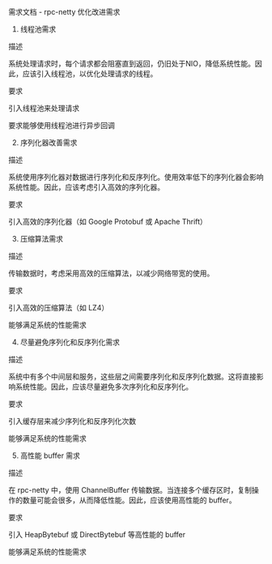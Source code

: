需求文档 - rpc-netty 优化改进需求

1. 线程池需求

描述

系统处理请求时，每个请求都会阻塞直到返回，仍旧处于NIO，降低系统性能。因此，应该引入线程池，以优化处理请求的线程。


要求


引入线程池来处理请求

要求能够使用线程池进行异步回调


2. 序列化器改善需求

描述

系统使用序列化器对数据进行序列化和反序列化。使用效率低下的序列化器会影响系统性能。因此，应该考虑引入高效的序列化器。


要求


引入高效的序列化器（如 Google Protobuf 或 Apache Thrift）

3. 压缩算法需求


描述

传输数据时，考虑采用高效的压缩算法，以减少网络带宽的使用。


要求


引入高效的压缩算法（如 LZ4）

能够满足系统的性能需求


4. 尽量避免序列化和反序列化需求

描述

系统中有多个中间层和服务，这些层之间需要序列化和反序列化数据。这将直接影响系统性能。因此，应该尽量避免多次序列化和反序列化。


要求


引入缓存层来减少序列化和反序列化次数

能够满足系统的性能需求


5. 高性能 buffer 需求

描述

在 rpc-netty 中，使用 ChannelBuffer 传输数据。当连接多个缓存区时，复制操作的数量可能会很多，从而降低性能。因此，应该使用高性能的 buffer。


要求


引入 HeapBytebuf 或 DirectBytebuf 等高性能的 buffer

能够满足系统的性能需求